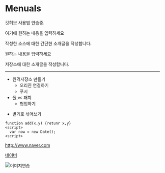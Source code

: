 # Menuals
깃허브 사용법 연습중.

여기에 원하는 내용을 입력하세요

작성한 소스에 대한 간단한 소개글을 작성합니다.

원하는 내용을 입력하세요

저장소에 대한 소개글을 작성합니다.


---

- 원격저장소 만들기
  - 오리진 연결하기
  - 푸시
- 풀,vs 패치
  - 협업하기
* 별기호 섞어쓰기

```
function add(x,y) {retunr x,y}
<script>
  var now = new Date();
<script>
```

<http://www.naver.com>

[네이버](<http://www.naver.com>)

![이미지연습](./사진/다운로드.png)
